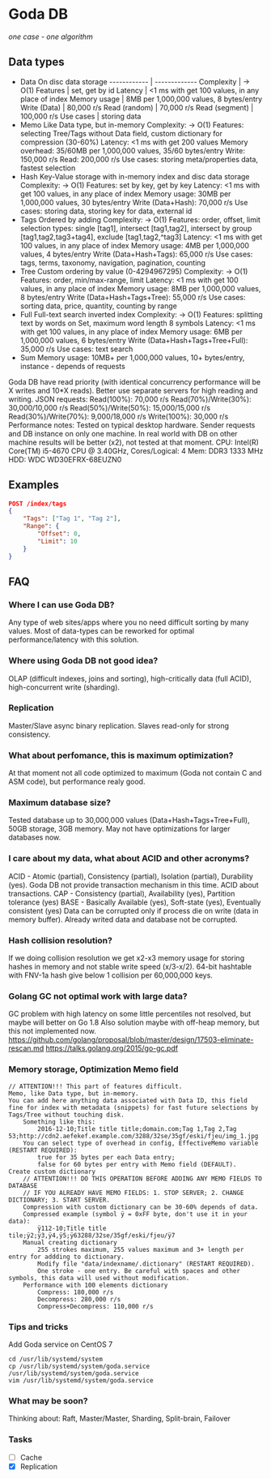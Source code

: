 # Goda DB
*one case - one algorithm*

## Data types
* Data
On disc data storage
------------ | -------------
Complexity | -> O(1)
Features | set, get by id
Latency | <1 ms with get 100 values, in any place of index
Memory usage | 8MB per 1,000,000 values, 8 bytes/entry
Write (Data) | 80,000 r/s
Read (random) | 70,000 r/s
Read (segment) | 100,000 r/s
Use cases | storing data
* Memo
Like Data type, but in-memory
Complexity: -> O(1)
Features: selecting Tree/Tags without Data field, custom dictionary for compression (30-60%)
Latency: <1 ms with get 200 values
Memory overhead: 35/60MB per 1,000,000 values, 35/60 bytes/entry
Write: 150,000 r/s
Read: 200,000 r/s
Use cases: storing meta/properties data, fastest selection
* Hash
	Key-Value storage with in-memory index and disc data storage
	Complexity: -> O(1)
	Features: set by key, get by key
	Latency: <1 ms with get 100 values, in any place of index
	Memory usage: 30MB per 1,000,000 values, 30 bytes/entry
	Write (Data+Hash): 70,000 r/s
	Use cases: storing data, storing key for data, external id
* Tags
	Ordered by adding
	Complexity: -> O(1)
	Features: order, offset, limit
		selection types: single [tag1], intersect [tag1,tag2], intersect by group [tag1,tag2,tag3+tag4], exclude [tag1,tag2,^tag3]
	Latency: <1 ms with get 100 values, in any place of index
	Memory usage: 4MB per 1,000,000 values, 4 bytes/entry
	Write (Data+Hash+Tags): 65,000 r/s
	Use cases: tags, terms, taxonomy, navigation, pagination, counting
* Tree
	Custom ordering by value (0-4294967295)
	Complexity: -> O(1)
	Features: order, min/max-range, limit
	Latency: <1 ms with get 100 values, in any place of index
	Memory usage: 8MB per 1,000,000 values, 8 bytes/entry
	Write (Data+Hash+Tags+Tree): 55,000 r/s
	Use cases: sorting data, price, quantity, counting by range
* Full
	Full-text search inverted index
	Complexity: -> O(1)
	Features: splitting text by words on Set, maximum word length 8 symbols
	Latency: <1 ms with get 100 values, in any place of index
	Memory usage: 6MB per 1,000,000 values, 6 bytes/entry
	Write (Data+Hash+Tags+Tree+Full): 35,000 r/s
	Use cases: text search
* Sum
	Memory usage: 10MB+ per 1,000,000 values, 10+ bytes/entry, instance - depends of requests


Goda DB have read priority (with identical concurrency performance will be X writes and 10*X reads).
Better use separate servers for high reading and writing.
JSON requests:
	Read(100%): 70,000 r/s
	Read(70%)/Write(30%): 30,000/10,000 r/s
	Read(50%)/Write(50%): 15,000/15,000 r/s
	Read(30%)/Write(70%): 9,000/18,000 r/s
	Write(100%): 30,000 r/s
Performance notes:
Tested on typical desktop hardware. Sender requests and DB instance on only one machine.
In real world with DB on other machine results will be better (x2), not tested at that moment.
CPU: Intel(R) Core(TM) i5-4670 CPU @ 3.40GHz, Cores/Logical: 4
Mem: DDR3 1333 MHz
HDD: WDC WD30EFRX-68EUZN0

## Examples
```json
POST /index/tags
{
	"Tags": ["Tag 1", "Tag 2"],
	"Range": {
		"Offset": 0,
		"Limit": 10
	}
}

```

## FAQ

### Where I can use Goda DB?
Any type of web sites/apps where you no need difficult sorting by many values.
Most of data-types can be reworked for optimal performance/latency with this solution.

### Where using Goda DB not good idea?
OLAP (difficult indexes, joins and sorting), high-critically data (full ACID), high-concurrent write (sharding).

### Replication
Master/Slave async binary replication. Slaves read-only for strong consistency.

### What about perfomance, this is maximum optimization?
At that moment not all code optimized to maximum (Goda not contain C and ASM code), but performance realy good.

### Maximum database size?
Tested database up to 30,000,000 values (Data+Hash+Tags+Tree+Full), 50GB storage, 3GB memory. May not have optimizations for larger databases now.

### I care about my data, what about ACID and other acronyms?
ACID - Atomic (partial), Consistency (partial), Isolation (partial), Durability (yes).
Goda DB not provide transaction mechanism in this time. ACID about transactions.
CAP - Consistency (partial), Availability (yes), Partition tolerance (yes)
BASE - Basically Available (yes), Soft-state (yes), Eventually consistent (yes)
Data can be corrupted only if process die on write (data in memory buffer). Already writed data and database not be corrupted.

### Hash collision resolution?
If we doing collision resolution we get x2-x3 memory usage for storing hashes in memory and not stable write speed (x/3-x/2).
64-bit hashtable with FNV-1a hash give below 1 collision per 60,000,000 keys. 

### Golang GC not optimal work with large data?
GC problem with high latency on some little percentiles not resolved, but maybe will better on Go 1.8
Also solution maybe with off-heap memory, but this not implemented now.
https://github.com/golang/proposal/blob/master/design/17503-eliminate-rescan.md
https://talks.golang.org/2015/go-gc.pdf

### Memory storage, Optimization Memo field
	// ATTENTION!!! This part of features difficult.
	Memo, like Data type, but in-memory.
	You can add here anything data associated with Data ID, this field fine for index with metadata (snippets) for fast future selections by Tags/Tree without touching disk.
		Something like this:
			2016-12-10;Title title title;domain.com;Tag 1,Tag 2,Tag 53;http://cdn2.aefekef.example.com/3288/32se/35gf/eski/fjeu/img_1.jpg
		You can select type of overhead in config, EffectiveMemo variable (RESTART REQUIRED):
			true for 35 bytes per each Data entry;
			false for 60 bytes per entry with Memo field (DEFAULT).
	Create custom dictionary
		// ATTENTION!!! DO THIS OPERATION BEFORE ADDING ANY MEMO FIELDS TO DATABASE
		// IF YOU ALREADY HAVE MEMO FIELDS: 1. STOP SERVER; 2. CHANGE DICTIONARY; 3. START SERVER.
		Compression with custom dictionary can be 30-60% depends of data.
		Compressed example (symbol ÿ = 0xFF byte, don't use it in your data): 
			ÿ112-10;Title title tile;ÿ2;ÿ3,ÿ4,ÿ5;ÿ63288/32se/35gf/eski/fjeu/ÿ7
		Manual creating dictionary
			255 strokes maximum, 255 values maximum and 3+ length per entry for addding to dictionary.
			Modify file "data/indexname/.dictionary" (RESTART REQUIRED).
			One stroke - one entry. Be careful with spaces and other symbols, this data will used without modification.
		Performance with 100 elements dictionary
			Compress: 180,000 r/s
			Decompress: 280,000 r/s
			Compress+Decompress: 110,000 r/s

### Tips and tricks
Add Goda service on CentOS 7
```
cd /usr/lib/systemd/system
cp /usr/lib/systemd/system/goda.service /usr/lib/systemd/system/goda.service
vim /usr/lib/systemd/system/goda.service
```

### What may be soon?
Thinking about: Raft, Master/Master, Sharding, Split-brain, Failover

### Tasks
- [ ] Cache
- [x] Replication